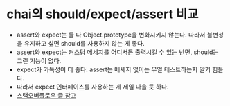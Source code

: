 # chai의 should/expect/assert 비교

- assert와 expect는 둘 다 Object.prototype을 변화시키지 않는다. 따라서 불변성을 유지하고 싶면 should를 사용하지 않는 게 좋다.
- assert와 expect는 커스텀 메세지를 어디서든 출력시킬 수 있는 반면, should는 그런 기능이 없다.
- expect가 가독성이 더 좋다. assert는 메세지 없이는 무얼 테스트하는지 알기 힘들다.
- 따라서 expect 인터페이스를 사용하는 게 제일 나을 듯 하다.
- [스택오버플로우 글 참고](https://stackoverflow.com/questions/21396524/what-is-the-difference-between-assert-expect-and-should-in-chai)